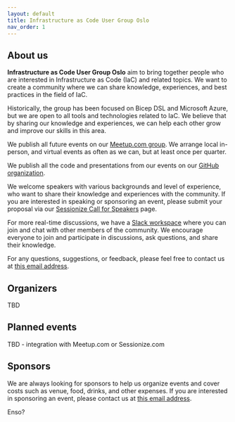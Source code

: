 ```yaml
---
layout: default
title: Infrastructure as Code User Group Oslo
nav_order: 1
---
```



## About us

**Infrastructure as Code User Group Oslo** aim to bring together people who are interested in Infrastructure as Code (IaC) and related topics. We want to create a community where we can share knowledge, experiences, and best practices in the field of IaC.

Historically, the group has been focused on Bicep DSL and Microsoft Azure, but we are open to all tools and technologies related to IaC. We believe that by sharing our knowledge and experiences, we can help each other grow and improve our skills in this area.

We publish all future events on our [Meetup.com group](https://www.meetup.com/infrastructure-as-code-user-group-oslo/). We arrange local in-person, and virtual events as often as we can, but at least once per quarter.

We publish all the code and presentations from our events on our [GitHub organization](https://github.com/iac-oslo).

We welcome speakers with various backgrounds and level of experience, who want to share their knowledge and experiences with the community. If you are interested in speaking or sponsoring an event, please submit your proposal via our [ Sessionize Call for Speakers](https://sessionize.com/iac-user-group-oslo/) page.

For more real-time discussions, we have a [Slack workspace](https://iacoslo.slack.com) where you can join and chat with other members of the community. We encourage everyone to join and participate in discussions, ask questions, and share their knowledge.

For any questions, suggestions, or feedback, please feel free to contact us at [this email address](mailto:iacusergrouposlo@gmail.com).

## Organizers

TBD

## Planned events

TBD - integration with Meetup.com or Sessionize.com

## Sponsors

We are always looking for sponsors to help us organize events and cover costs such as venue, food, drinks, and other expenses. If you are interested in sponsoring an event, please contact us at [this email address](mailto:iacusergrouposlo@gmail.com).

Enso?



